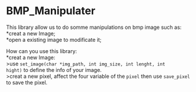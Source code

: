 # BMP_Manipulater
This library allow us to do somme manipulations on bmp image such as:
    *creat a new Image; <br>
    *open a existing image to modificate it; <br>

How can you use this library:<br>
    *creat a new Image:<br>
        >use <code>set_image(char *img_path, int img_size, int lenght, int hight)</code> to define the info of your image.<br>
        >creat a new pixel, affect the four variable of the <code>pixel</code> then use <code>save_pixel</code> to save the pixel.
        
